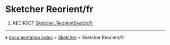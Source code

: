 # Sketcher Reorient/fr
1.  REDIRECT [Sketcher_ReorientSketch/fr](Sketcher_ReorientSketch/fr.md)



---
⏵ [documentation index](../README.md) > [Sketcher](Sketcher_Workbench.md) > Sketcher Reorient/fr
